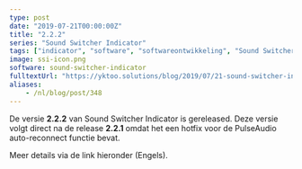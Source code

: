 ```yaml
---
type: post
date: "2019-07-21T00:00:00Z"
title: "2.2.2"
series: "Sound Switcher Indicator"
tags: ["indicator", "software", "softwareontwikkeling", "Sound Switcher Indicator", "Ubuntu"]
image: ssi-icon.png
software: sound-switcher-indicator
fulltextUrl: "https://yktoo.solutions/blog/2019/07/21-sound-switcher-indicator-2.2.2/"
aliases:
    - /nl/blog/post/348
---
```


De versie **2.2.2** van Sound Switcher Indicator is gereleased. Deze versie volgt direct na de release **2.2.1** omdat het een hotfix voor de PulseAudio auto-reconnect functie bevat.

Meer details via de link hieronder (Engels).
